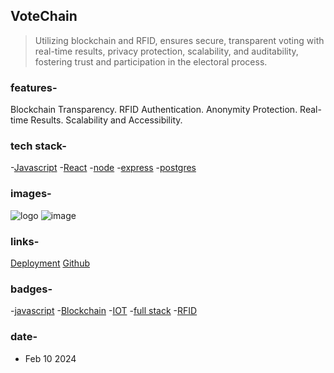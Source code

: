 ## VoteChain
> Utilizing blockchain and RFID, ensures secure, transparent voting with real-time results, privacy protection, scalability, and auditability, fostering trust and participation in the electoral process.

### features-
[comment]: <> (features_start)
Blockchain Transparency.
RFID Authentication.
Anonymity Protection.
Real-time Results.
Scalability and Accessibility.

[comment]: <> (features_end)

### tech stack-
[comment]: <> (tech_start)
-[Javascript](https://cdn-icons-png.flaticon.com/512/5968/5968292.png)
-[React](https://upload.wikimedia.org/wikipedia/commons/thumb/a/a7/React-icon.svg/1024px-React-icon.svg.png)
-[node](https://miro.medium.com/v2/resize:fit:800/1*bc9pmTiyKR0WNPka2w3e0Q.png)
-[express](https://cdn.hackersandslackers.com/2020/05/express.png)
-[postgres](https://upload.wikimedia.org/wikipedia/commons/2/29/Postgresql_elephant.svg)

[comment]: <> (tech_end)

### images-
[comment]: <> (images_start)
![logo](https://github.com/ashutosh7i.png)
![image](https://repository-images.githubusercontent.com/755289465/a69e77a8-5a25-47a2-aaa2-7fd6494ed45a)

[comment]: <> (images_end)

### links-
[comment]: <> (links_start)
[Deployment]([https://soc.ashutosh7i.dev/](https://www.youtube.com/watch?v=3fPEoFU7NPA))
[Github](https://github.com/ashutosh7i/VoteChain)

[comment]: <> (links_end)

### badges-
[comment]: <> (badge_start)
-[javascript](yellow)
-[Blockchain](teal)
-[IOT](blue)
-[full stack](gray)
-[RFID](red)

[comment]: <> (badge_end)

### date-
[comment]: <> (date_start)
- Feb 10 2024

[comment]: <> (date_end)
